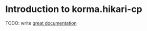 # Introduction to korma.hikari-cp

TODO: write [great documentation](http://jacobian.org/writing/what-to-write/)
